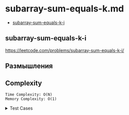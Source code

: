 # subarray-sum-equals-k.md

+ [subarray-sum-equals-k-i](#subarray-sum-equals-k-i)

## subarray-sum-equals-k-i

https://leetcode.com/problems/subarray-sum-equals-k-i/

## Размышления
    
    

## Сomplexity
    Time Complexity: O(N)
    Memory Complexity: O(1)

<details><summary>Test Cases</summary><blockquote>

``` java

```

</blockquote></details>

``` java
 
```